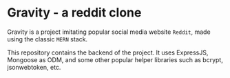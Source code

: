 # Gravity - a reddit clone

Gravity is a project imitating popular social media website `Reddit`, made using the classic `MERN` stack.

This repository contains the backend of the project. It uses ExpressJS, Mongoose as ODM, and some other popular helper libraries such as bcrypt, jsonwebtoken, etc.  